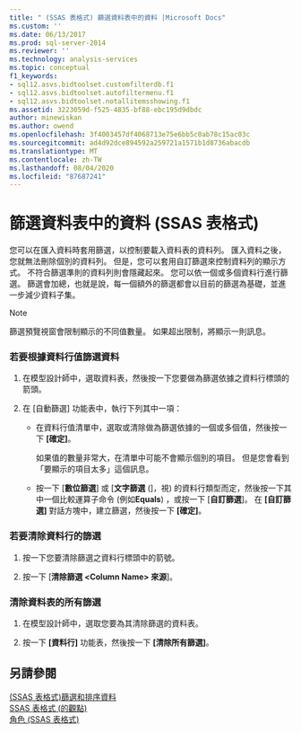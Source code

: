 ```yaml
---
title: " (SSAS 表格式) 篩選資料表中的資料 |Microsoft Docs"
ms.custom: ''
ms.date: 06/13/2017
ms.prod: sql-server-2014
ms.reviewer: ''
ms.technology: analysis-services
ms.topic: conceptual
f1_keywords:
- sql12.asvs.bidtoolset.customfilterdb.f1
- sql12.asvs.bidtoolset.autofiltermenu.f1
- sql12.asvs.bidtoolset.notallitemsshowing.f1
ms.assetid: 3223059d-f525-4835-bf88-ebc195d9dbdc
author: minewiskan
ms.author: owend
ms.openlocfilehash: 3f4003457df4068713e75e6bb5c0ab78c15ac03c
ms.sourcegitcommit: ad4d92dce894592a259721a1571b1d8736abacdb
ms.translationtype: MT
ms.contentlocale: zh-TW
ms.lasthandoff: 08/04/2020
ms.locfileid: "87687241"
---
```

# <a name="filter-data-in-a-table-ssas-tabular"></a>篩選資料表中的資料 (SSAS 表格式)
  您可以在匯入資料時套用篩選，以控制要載入資料表的資料列。 匯入資料之後，您就無法刪除個別的資料列。 但是，您可以套用自訂篩選來控制資料列的顯示方式。 不符合篩選準則的資料列則會隱藏起來。 您可以依一個或多個資料行進行篩選。 篩選會加總，也就是說，每一個額外的篩選都會以目前的篩選為基礎，並進一步減少資料子集。  
  
> [!NOTE]  
>  篩選預覽視窗會限制顯示的不同值數量。 如果超出限制，將顯示一則訊息。  
  
### <a name="to-filter-data-based-on-column-values"></a>若要根據資料行值篩選資料  
  
1.  在模型設計師中，選取資料表，然後按一下您要做為篩選依據之資料行標頭的箭頭。  
  
2.  在 [自動篩選] 功能表中，執行下列其中一項：  
  
    -   在資料行值清單中，選取或清除做為篩選依據的一個或多個值，然後按一下 **[確定]**。  
  
         如果值的數量非常大，在清單中可能不會顯示個別的項目。 但是您會看到「要顯示的項目太多」這個訊息。  
  
    -   按一下 [**數位篩選**] 或 [**文字篩選** (]，視) 的資料行類型而定，然後按一下其中一個比較運算子命令 (例如**Equals**) ，或按一下 [**自訂篩選**]。 在 **[自訂篩選]** 對話方塊中，建立篩選，然後按一下 **[確定]**。  
  
### <a name="to-clear-a-filter-for-a-column"></a>若要清除資料行的篩選  
  
1.  按一下您要清除篩選之資料行標頭中的箭號。  
  
2.  按一下 [**清除篩選 \<Column Name> 來源**]。  
  
### <a name="to-clear-all-filters-for-a-table"></a>清除資料表的所有篩選  
  
1.  在模型設計師中，選取您要為其清除篩選的資料表。  
  
2.  按一下 **[資料行]** 功能表，然後按一下 **[清除所有篩選]**。  
  
## <a name="see-also"></a>另請參閱  
 [&#40;SSAS 表格式&#41;篩選和排序資料](../filter-and-sort-data-ssas-tabular.md)   
 [SSAS 表格式 &#40;的觀點&#41;](perspectives-ssas-tabular.md)   
 [角色 &#40;SSAS 表格式&#41;](roles-ssas-tabular.md)  
  
  
